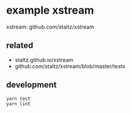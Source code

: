 # example xstream

xstream: github.com/staltz/xstream

## related

- staltz.github.io/xstream
- github.com/staltz/xstream/blob/master/tests

## development

```
yarn test
yarn lint
```
